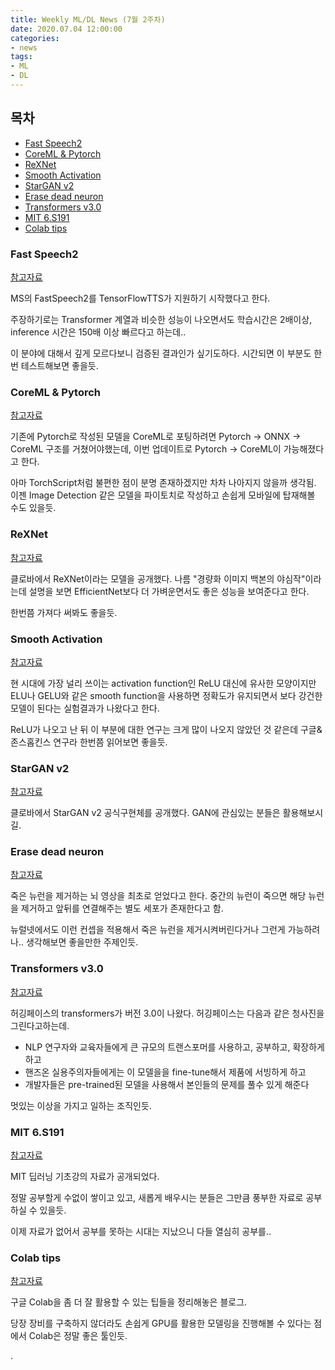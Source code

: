 ```yaml
---
title: Weekly ML/DL News (7월 2주차)
date: 2020.07.04 12:00:00
categories:
- news
tags:
- ML
- DL
---
```



## 목차

- [Fast Speech2](#fast-speech2)
- [CoreML & Pytorch](#coreml--pytorch)
- [ReXNet](#rexnet)
- [Smooth Activation](#smooth-activation)
- [StarGAN v2](#stargan-v2)
- [Erase dead neuron](#erase-dead-neuron)
- [Transformers v3.0](#transformers-v30)
- [MIT 6.S191](#mit-6s191)
- [Colab tips](#colab-tips)


### Fast Speech2

[참고자료](https://tensorspeech.github.io/TensorflowTTS/)

MS의 FastSpeech2를 TensorFlowTTS가 지원하기 시작했다고 한다.

주장하기로는 Transformer 계열과 비슷한 성능이 나오면서도 학습시간은 2배이상, inference 시간은 150배 이상 빠르다고 하는데..

이 분야에 대해서 깊게 모르다보니 검증된 결과인가 싶기도하다. 시간되면 이 부분도 한번 테스트해보면 좋을듯.


### CoreML & Pytorch

[참고자료](https://github.com/apple/coremltools/releases/tag/4.0b1)

기존에 Pytorch로 작성된 모델을 CoreML로 포팅하려면 Pytorch -> ONNX -> CoreML 구조를 거쳤어야했는데, 이번 업데이트로
Pytorch -> CoreML이 가능해졌다고 한다.

아마 TorchScript처럼 불편한 점이 분명 존재하겠지만 차차 나아지지 않을까 생각됨. 이젠 Image Detection 같은 모델을 파이토치로 작성하고
손쉽게 모바일에 탑재해볼 수도 있을듯.


### ReXNet

[참고자료](https://github.com/clovaai/rexnet)

클로바에서 ReXNet이라는 모델을 공개했다. 나름 "경량화 이미지 백본의 야심작"이라는데 설명을 보면 EfficientNet보다 더 가벼운면서도 좋은 성능을
보여준다고 한다.

한번쯤 가져다 써봐도 좋을듯.


### Smooth Activation

[참고자료](https://arxiv.org/abs/2006.14536)

현 시대에 가장 널리 쓰이는 activation function인 ReLU 대신에 유사한 모양이지만 ELU나 GELU와 같은 smooth function을 사용하면
정확도가 유지되면서 보다 강건한 모델이 된다는 실험결과가 나왔다고 한다.

ReLU가 나오고 난 뒤 이 부분에 대한 연구는 크게 많이 나오지 않았던 것 같은데 구글&존스홉킨스 연구라 한번쯤 읽어보면 좋을듯.  


### StarGAN v2

[참고자료](https://github.com/clovaai/stargan-v2-tensorflow)

클로바에서 StarGAN v2 공식구현체를 공개했다. GAN에 관심있는 분들은 활용해보시길.


### Erase dead neuron

[참고자료](https://www.sciencealert.com/for-the-first-time-scientists-capture-video-of-brains-clearing-out-dead-neurons)

죽은 뉴런을 제거하는 뇌 영상을 최초로 얻었다고 한다. 중간의 뉴런이 죽으면 해당 뉴런을 제거하고 앞뒤를 연결해주는 별도 세포가 존재한다고 함.

뉴럴넷에서도 이런 컨셉을 적용해서 죽은 뉴런을 제거시켜버린다거나 그런게 가능하려나.. 생각해보면 좋을만한 주제인듯.


### Transformers v3.0

[참고자료](https://huggingface.co/transformers/index.html)

허깅페이스의 transformers가 버전 3.0이 나왔다. 허깅페이스는 다음과 같은 청사진을 그린다고하는데.

- NLP 연구자와 교육자들에게 큰 규모의 트랜스포머를 사용하고, 공부하고, 확장하게 하고
- 핸즈온 실용주의자들에게는 이 모델을을 fine-tune해서 제품에 서빙하게 하고
- 개발자들은 pre-trained된 모델을 사용해서 본인들의 문제를 풀수 있게 해준다

멋있는 이상을 가지고 일하는 조직인듯.


### MIT 6.S191

[참고자료](http://introtodeeplearning.com/)

MIT 딥러닝 기초강의 자료가 공개되었다.

정말 공부할게 수없이 쌓이고 있고, 새롭게 배우시는 분들은 그만큼 풍부한 자료로 공부하실 수 있을듯.

이제 자료가 없어서 공부를 못하는 시대는 지났으니 다들 열심히 공부를..


### Colab tips

[참고자료](https://amitness.com/2020/06/google-colaboratory-tips/)

구글 Colab을 좀 더 잘 활용할 수 있는 팁들을 정리해놓은 블로그.

당장 장비를 구축하지 않더라도 손쉽게 GPU를 활용한 모델링을 진행해볼 수 있다는 점에서 Colab은 정말 좋은 툴인듯.

.
